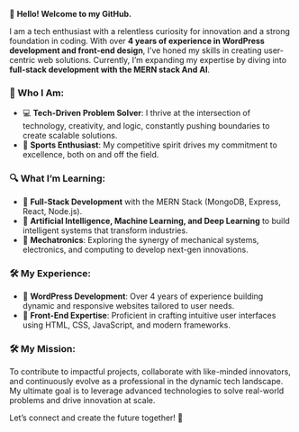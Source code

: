 👋 **Hello! Welcome to my GitHub.**  

I am a tech enthusiast with a relentless curiosity for innovation and a strong foundation in coding. With over **4 years of experience in WordPress development and front-end design**, I’ve honed my skills in creating user-centric web solutions. Currently, I’m expanding my expertise by diving into **full-stack development with the MERN stack And AI**.  

### 📌 Who I Am:  
- 💻 **Tech-Driven Problem Solver**: I thrive at the intersection of technology, creativity, and logic, constantly pushing boundaries to create scalable solutions.  
- 🏀 **Sports Enthusiast**: My competitive spirit drives my commitment to excellence, both on and off the field.

### 🔍 What I’m Learning:  
- 🌟 **Full-Stack Development** with the MERN Stack (MongoDB, Express, React, Node.js).  
- 🤖 **Artificial Intelligence, Machine Learning, and Deep Learning** to build intelligent systems that transform industries.  
- 🤖 **Mechatronics**: Exploring the synergy of mechanical systems, electronics, and computing to develop next-gen innovations.  

### 🛠 My Experience:  
- 🚀 **WordPress Development**: Over 4 years of experience building dynamic and responsive websites tailored to user needs.  
- 🎨 **Front-End Expertise**: Proficient in crafting intuitive user interfaces using HTML, CSS, JavaScript, and modern frameworks.  

### 🛠 My Mission:  
To contribute to impactful projects, collaborate with like-minded innovators, and continuously evolve as a professional in the dynamic tech landscape. My ultimate goal is to leverage advanced technologies to solve real-world problems and drive innovation at scale.  

Let’s connect and create the future together! 🌟  
